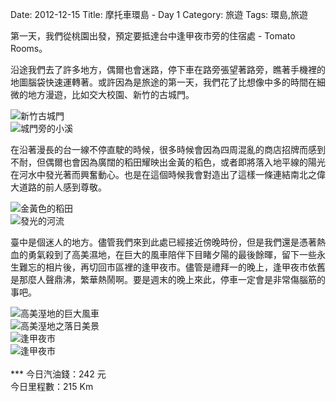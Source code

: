 Date: 2012-12-15
Title: 摩托車環島 - Day 1
Category: 旅遊
Tags: 環島,旅遊

第一天，我們從桃園出發，預定要抵達台中逢甲夜市旁的住宿處 - Tomato Rooms。


沿途我們去了許多地方，偶爾也會迷路，停下車在路旁張望著路旁，瞧著手機裡的地圖腦袋快速運轉著。或許因為是旅途的第一天，我們花了比想像中多的時間在細微的地方漫遊，比如交大校園、新竹的古城門。

<img src="https://dl.dropbox.com/u/6099054/Travels/Taiwan/D1_oldWall.jpg" alt="新竹古城門" style="margin:auto;display:block;" />
<img src="https://dl.dropbox.com/u/6099054/Travels/Taiwan/D1_riverByOldWall.jpg" alt="城門旁的小溪" style="margin:auto;display:block;" />

在沿著漫長的台一線不停直駛的時候，很多時候會因為四周混亂的商店招牌而感到不耐，但偶爾也會因為廣闊的稻田耀映出金黃的稻色，或者即將落入地平線的陽光在河水中發光著而興奮動心。也是在這個時候我會對造出了這樣一條連結南北之偉大道路的前人感到尊敬。

<img src="https://dl.dropbox.com/u/6099054/Travels/Taiwan/D1_riceFarm.jpg" alt="金黃色的稻田" style="margin:auto;display:block;" />
<img src="https://dl.dropbox.com/u/6099054/Travels/Taiwan/D1_sunAndRiver.jpg" alt="發光的河流" style="margin:auto;display:block;" />

臺中是個迷人的地方。儘管我們來到此處已經接近傍晚時份，但是我們還是憑著熱血的勇氣殺到了高美濕地，在巨大的風車陪伴下目睹夕陽的最後餘暉，留下一些永生難忘的相片後，再切回市區裡的逢甲夜市。儘管是禮拜一的晚上，逢甲夜市依舊是那麼人聲鼎沸，繁華熱鬧啊。要是週末的晚上來此，停車一定會是非常傷腦筋的事吧。

<img src="https://dl.dropbox.com/u/6099054/Travels/Taiwan/D1_kaumei.jpg" alt="高美溼地的巨大風車" style="margin:auto;display:block;" />
<img src="https://dl.dropbox.com/u/6099054/Travels/Taiwan/D1_kaumei_riverside.jpg" alt="高美溼地之落日美景" style="margin:auto;display:block;" />
<img src="https://dl.dropbox.com/u/6099054/Travels/Taiwan/D1_Taichung_nightMarket.jpg" alt="逢甲夜市" style="margin:auto;display:block;" />
<img src="https://dl.dropbox.com/u/6099054/Travels/Taiwan/D1_Taichung_nightMarket_couple.jpg" alt="逢甲夜市" style="margin:auto;display:block;" />

<br>
***
今日汽油錢：242 元 <br>
今日里程數：215 Km 
<br>
